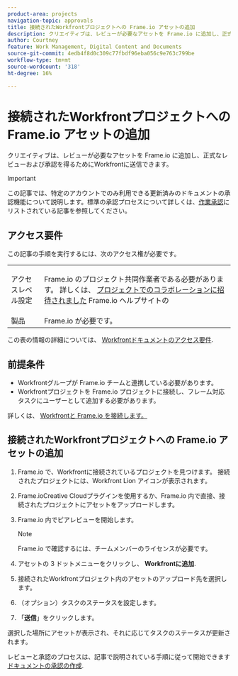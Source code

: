 ```yaml
---
product-area: projects
navigation-topic: approvals
title: 接続されたWorkfrontプロジェクトへの Frame.io アセットの追加
description: クリエイティブは、レビューが必要なアセットを Frame.io に追加し、正式なレビューおよび承認を得るためにWorkfrontに送信できます。
author: Courtney
feature: Work Management, Digital Content and Documents
source-git-commit: 4edb4f8d0c309c77fbdf96eba056c9e763c799be
workflow-type: tm+mt
source-wordcount: '318'
ht-degree: 16%

---
```



# 接続されたWorkfrontプロジェクトへの Frame.io アセットの追加

クリエイティブは、レビューが必要なアセットを Frame.io に追加し、正式なレビューおよび承認を得るためにWorkfrontに送信できます。

>[!IMPORTANT]
>
>この記事では、特定のアカウントでのみ利用できる更新済みのドキュメントの承認機能について説明します。標準の承認プロセスについて詳しくは、[作業承認](/help/quicksilver/review-and-approve-work/manage-approvals/manage-approvals.md)にリストされている記事を参照してください。

## アクセス要件

この記事の手順を実行するには、次のアクセス権が必要です。

<table style="table-layout:auto"> 
 <col> 
 <col> 
 <tbody> 
  <!-- <tr> 
   <td role="rowheader">Adobe Workfront plan</td> 
   <td> <p>Any</p> </td> 
  </tr> 
  <tr> 
   <td role="rowheader">Adobe Workfront license</td> 
   <td> <p>Standard</p> </td> 
  </tr> -->
  <tr> 
   <td role="rowheader">アクセスレベル設定</td> 
   <td> <p>Frame.io のプロジェクト共同作業者である必要があります。 詳しくは、 <a href="https://support.frame.io/en/articles/11125-i-ve-been-invited-to-collaborate-on-a-project">プロジェクトでのコラボレーションに招待されました</a>
 Frame.io ヘルプサイトの</p> </td> 
  </tr> 
   <tr>
   <td>製品
   </td>
   <td>Frame.io が必要です。
   </td>
  </tr>
 </tbody> 
</table>

この表の情報の詳細については、 [Workfrontドキュメントのアクセス要件](/help/quicksilver/administration-and-setup/add-users/access-levels-and-object-permissions/access-level-requirements-in-documentation.md).

## 前提条件

* Workfrontグループが Frame.io チームと連携している必要があります。
* Workfrontプロジェクトを Frame.io プロジェクトに接続し、フレーム対応タスクにユーザーとして追加する必要があります。

詳しくは、 [Workfrontと Frame.io を接続します。](/help/quicksilver/review-and-approve-work/document-reviews-and-approvals/review-and-approve-documents/connect-frame-and-wf.md)


## 接続されたWorkfrontプロジェクトへの Frame.io アセットの追加

1. Frame.io で、Workfrontに接続されているプロジェクトを見つけます。 接続されたプロジェクトには、Workfront Lion アイコンが表示されます。

1. Frame.ioCreative Cloudプラグインを使用するか、Frame.io 内で直接、接続されたプロジェクトにアセットをアップロードします。

1. Frame.io 内でピアレビューを開始します。

   >[!NOTE]
   >
   >Frame.io で確認するには、チームメンバーのライセンスが必要です。

1. アセットの 3 ドットメニューをクリックし、 **Workfrontに追加**.

1. 接続されたWorkfrontプロジェクト内のアセットのアップロード先を選択します。

1. （オプション）タスクのステータスを設定します。

1. 「**送信**」をクリックします。

選択した場所にアセットが表示され、それに応じてタスクのステータスが更新されます。

レビューと承認のプロセスは、記事で説明されている手順に従って開始できます [ドキュメントの承認の作成](/help/quicksilver/review-and-approve-work/document-reviews-and-approvals/manage-document-approvals/create-a-document-approval.md).